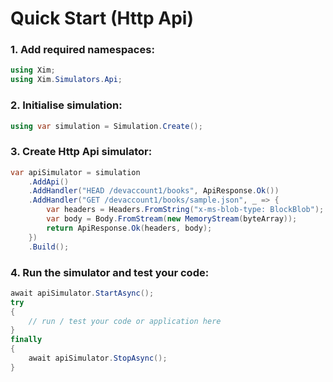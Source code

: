 # Quick Start (Http Api)

### 1. Add required namespaces:

```csharp
using Xim;
using Xim.Simulators.Api;
```

### 2. Initialise simulation:

```csharp
using var simulation = Simulation.Create();
```

### 3. Create Http Api simulator:

```csharp
var apiSimulator = simulation
    .AddApi()
    .AddHandler("HEAD /devaccount1/books", ApiResponse.Ok())
    .AddHandler("GET /devaccount1/books/sample.json", _ => {
        var headers = Headers.FromString("x-ms-blob-type: BlockBlob");
        var body = Body.FromStream(new MemoryStream(byteArray));
        return ApiResponse.Ok(headers, body);
    })
    .Build();
```

### 4. Run the simulator and test your code:

```csharp
await apiSimulator.StartAsync();
try
{
    // run / test your code or application here
}
finally
{
    await apiSimulator.StopAsync();
}
```
